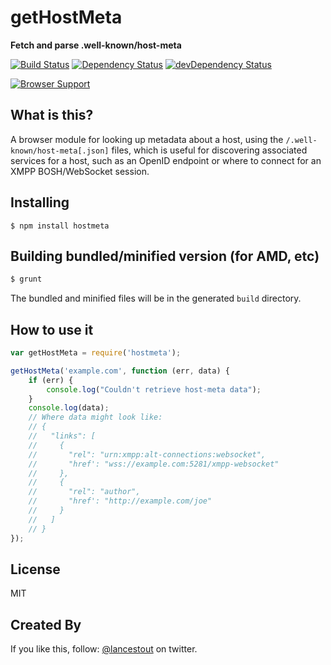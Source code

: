 # getHostMeta
**Fetch and parse .well-known/host-meta**

[![Build Status](https://travis-ci.org/legastero/hostmeta.js.png)](https://travis-ci.org/legastero/hostmeta.js)
[![Dependency Status](https://david-dm.org/legastero/hostmeta.js.png)](https://david-dm.org/legastero/hostmeta.js)
[![devDependency Status](https://david-dm.org/legastero/hostmeta.js/dev-status.png)](https://david-dm.org/legastero/hostmeta.js#info=devDependencies)

[![Browser Support](https://ci.testling.com/legastero/hostmeta.js.png)](https://ci.testling.com/legastero/hostmeta.js)


## What is this?

A browser module for looking up metadata about a host, using the `/.well-known/host-meta[.json]` files, which is useful for discovering associated services for a host, such as an OpenID endpoint or where to connect for an XMPP BOSH/WebSocket session.

## Installing

```
$ npm install hostmeta
```

## Building bundled/minified version (for AMD, etc)

```sh
$ grunt
```

The bundled and minified files will be in the generated `build` directory.

## How to use it

```js
var getHostMeta = require('hostmeta');

getHostMeta('example.com', function (err, data) {
    if (err) {
        console.log("Couldn't retrieve host-meta data");
    }
    console.log(data);
    // Where data might look like:
    // {
    //   "links": [
    //     {
    //       "rel": "urn:xmpp:alt-connections:websocket",
    //       "href': "wss://example.com:5281/xmpp-websocket"
    //     },
    //     {
    //       "rel": "author",
    //       "href': "http://example.com/joe"
    //     }
    //   ]
    // }
});
```

## License

MIT

## Created By

If you like this, follow: [@lancestout](http://twitter.com/lancestout) on twitter.
